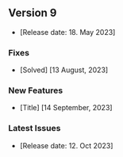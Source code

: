 ## Version 9

-   [Release date: 18. May 2023]

### Fixes

-   [Solved] [13 August, 2023]

### New Features

-   [Title] [14 September, 2023]

### Latest Issues

-   [Release date: 12. Oct 2023]
